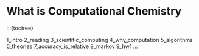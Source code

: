 # What is Computational Chemistry

:::{toctree}

1_intro
2_reading
3_scientific_computing
4_why_computation
5_algorithms
6_theories
7_accuracy_is_relative
8_markov
9_hw1
:::
